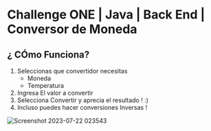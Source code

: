 # Challenge ONE | Java | Back End | Conversor de Moneda

## ¿ CÓmo Funciona?
1. Seleccionas que convertidor necesitas
   * Moneda
   * Temperatura
2. Ingresa El valor a convertir
3. Selecciona Convertir y aprecia el resultado ! :)
4. Incluso puedes hacer conversiones Inversas ! 
     
![Screenshot 2023-07-22 023543](https://github.com/Emmlg/Challenge-Oracle-ONE-Conversor-Moneda/assets/105991940/99500fd2-fa1b-4fbf-9c98-bb2825622cf6)



